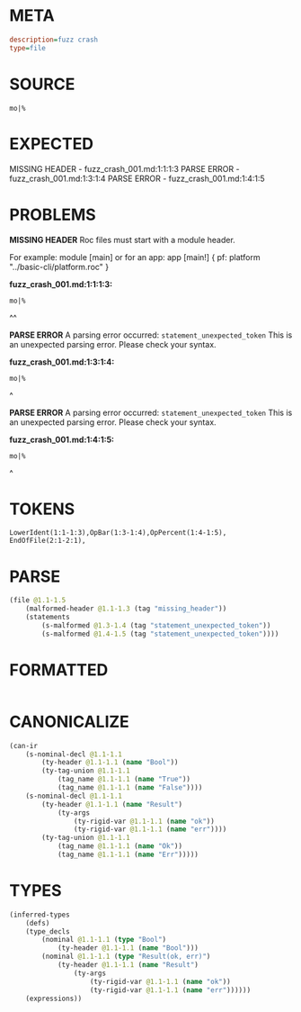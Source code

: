 # META
~~~ini
description=fuzz crash
type=file
~~~
# SOURCE
~~~roc
mo|%
~~~
# EXPECTED
MISSING HEADER - fuzz_crash_001.md:1:1:1:3
PARSE ERROR - fuzz_crash_001.md:1:3:1:4
PARSE ERROR - fuzz_crash_001.md:1:4:1:5
# PROBLEMS
**MISSING HEADER**
Roc files must start with a module header.

For example:
        module [main]
or for an app:
        app [main!] { pf: platform "../basic-cli/platform.roc" }

**fuzz_crash_001.md:1:1:1:3:**
```roc
mo|%
```
^^


**PARSE ERROR**
A parsing error occurred: `statement_unexpected_token`
This is an unexpected parsing error. Please check your syntax.

**fuzz_crash_001.md:1:3:1:4:**
```roc
mo|%
```
  ^


**PARSE ERROR**
A parsing error occurred: `statement_unexpected_token`
This is an unexpected parsing error. Please check your syntax.

**fuzz_crash_001.md:1:4:1:5:**
```roc
mo|%
```
   ^


# TOKENS
~~~zig
LowerIdent(1:1-1:3),OpBar(1:3-1:4),OpPercent(1:4-1:5),
EndOfFile(2:1-2:1),
~~~
# PARSE
~~~clojure
(file @1.1-1.5
	(malformed-header @1.1-1.3 (tag "missing_header"))
	(statements
		(s-malformed @1.3-1.4 (tag "statement_unexpected_token"))
		(s-malformed @1.4-1.5 (tag "statement_unexpected_token"))))
~~~
# FORMATTED
~~~roc
~~~
# CANONICALIZE
~~~clojure
(can-ir
	(s-nominal-decl @1.1-1.1
		(ty-header @1.1-1.1 (name "Bool"))
		(ty-tag-union @1.1-1.1
			(tag_name @1.1-1.1 (name "True"))
			(tag_name @1.1-1.1 (name "False"))))
	(s-nominal-decl @1.1-1.1
		(ty-header @1.1-1.1 (name "Result")
			(ty-args
				(ty-rigid-var @1.1-1.1 (name "ok"))
				(ty-rigid-var @1.1-1.1 (name "err"))))
		(ty-tag-union @1.1-1.1
			(tag_name @1.1-1.1 (name "Ok"))
			(tag_name @1.1-1.1 (name "Err")))))
~~~
# TYPES
~~~clojure
(inferred-types
	(defs)
	(type_decls
		(nominal @1.1-1.1 (type "Bool")
			(ty-header @1.1-1.1 (name "Bool")))
		(nominal @1.1-1.1 (type "Result(ok, err)")
			(ty-header @1.1-1.1 (name "Result")
				(ty-args
					(ty-rigid-var @1.1-1.1 (name "ok"))
					(ty-rigid-var @1.1-1.1 (name "err"))))))
	(expressions))
~~~
